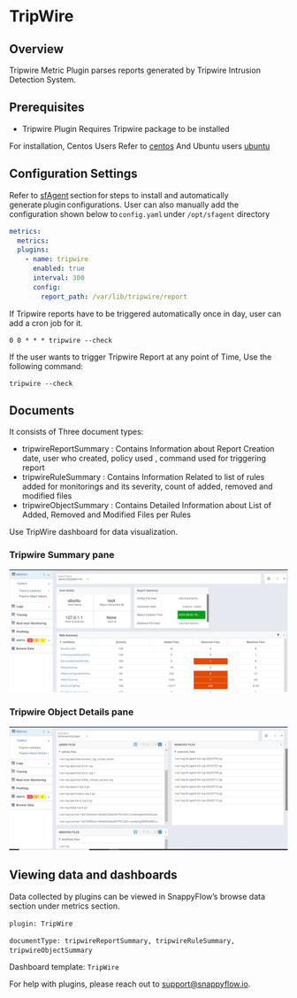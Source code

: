 # TripWire

## Overview

Tripwire Metric Plugin parses reports generated by Tripwire Intrusion Detection System.

## Prerequisites

- Tripwire Plugin Requires Tripwire package to be installed

For installation,
Centos Users Refer to  [centos](https://www.howtoforge.com/tutorial/monitoring-and-detecting-modified-files-using-tripwire-on-centos-7/) And Ubuntu users  [ubuntu](https://techdirectarchive.com/2022/03/24/how-to-install-and-configure-tripwire-on-ubuntu/) 

## Configuration Settings

Refer to [sfAgent](/docs/Quick_Start/getting_started#sfagent) section for steps to install and automatically generate plugin configurations. User can also manually add the configuration shown below to `config.yaml` under `/opt/sfagent` directory  

```yaml
metrics: 
  metrics: 
  plugins: 
    - name: tripwire
      enabled: true
      interval: 300
      config:
        report_path: /var/lib/tripwire/report
```

If Tripwire reports have to be triggered automatically once in day, user can add a cron job for it.

```
0 0 * * * tripwire --check
```

If the user wants to trigger Tripwire Report at any point of Time, Use the following command:

```
tripwire --check 
```

## Documents

It consists of Three document types:

- tripwireReportSummary : Contains Information about Report Creation date, user who created, policy used , command used for triggering report
- tripwireRuleSummary : Contains Information Related to list of rules added for monitorings and its severity, count of added, removed and modified files
- tripwireObjectSummary : Contains Detailed Information about List of Added, Removed and Modified Files per Rules

Use TripWire dashboard for data visualization.

### Tripwire Summary pane

![img.png](./images/TripWire_Summary.png)

### Tripwire Object Details pane

![img_1.png](./images/TripwireObjectDetails.png)

## Viewing data and dashboards

Data collected by plugins can be viewed in SnappyFlow’s browse data section under metrics section.

`plugin: TripWire`

`documentType: tripwireReportSummary, tripwireRuleSummary, tripwireObjectSummary`

Dashboard template: `TripWire`

For help with plugins, please reach out to [support@snappyflow.io](mailto:support@snappyflow.io).